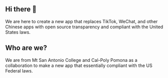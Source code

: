 ## Hi there 👋
We are here to create a new app that replaces TikTok, WeChat, and other Chinese apps with open source transparency and compliant with the United States laws.

## Who are we?
We are from Mt San Antonio College and Cal-Poly Pomona as a collaboration to make a new app that essentially compliant with the US Federal laws.
